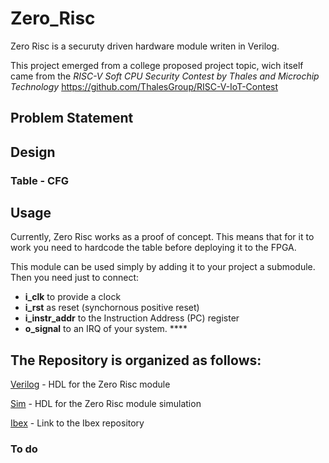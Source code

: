 # Zero_Risc

Zero Risc is a securuty driven hardware module writen in Verilog. 

This project emerged from a college proposed project topic, wich itself came from the *RISC-V Soft CPU Security Contest by Thales and Microchip Technology*
https://github.com/ThalesGroup/RISC-V-IoT-Contest

## Problem Statement


## Design

### Table - CFG


### 




## Usage

Currently, Zero Risc works as a proof of concept. This means that for it to work you need to hardcode the table before deploying it to the FPGA.

This module can be used simply by adding it to your project a submodule. Then you need just to connect:
  * **i_clk** to provide a clock 
  * **i_rst** as reset (synchornous positive reset)
  * **i_instr_addr**  to the Instruction Address (PC) register
  * **o_signal** to an IRQ of your system.  ****





## The Repository is organized as follows:

  [Verilog](verilog) - HDL for the Zero Risc module

  [Sim](sim) - HDL for the Zero Risc module simulation

  [Ibex](ibex) - Link to the Ibex repository  


### To do
